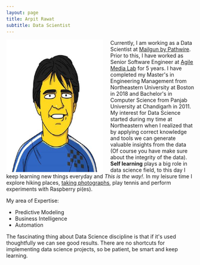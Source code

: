 ```yaml
---
layout: page
title: Arpit Rawat
subtitle: Data Scientist
---
```


<img  width = "259" height = "354" style="float:left; margin-right: 20px;" src="/assets/img/me.jpeg" >

Currently, I am working as a Data Scientist at [Mailgun by Pathwire](https://www.mailgun.com). Prior to this, I have worked as Senior Software Engineer at [Agile Media Lab](http://agilemedialab.in/) for 5 years. I have completed my Master's in Engineering Management from Northeastern University at Boston in 2018 and Bachelor's in Computer Science from Panjab University at Chandigarh in 2011. My interest for Data Science started during my time at Northeastern when I realized that by applying correct knowledge and tools we can generate valuable insights from the data (Of course you have make sure about the integrity of the data). **Self learning** plays a big role in data science field, to this day I keep learning new things everyday and *This is the way!*.
In my leisure time I explore hiking places, [taking photographs](https://www.instagram.com/raw.arpit), play tennis and perform experiments with Raspberry pi(es).

My area of Expertise:
- Predictive Modeling
- Business Intelligence
- Automation

The fascinating thing about Data Science discipline is that if it's used thoughtfully we can see good results. There are no shortcuts for implementing data science projects, so be patient, be smart and keep learning.
